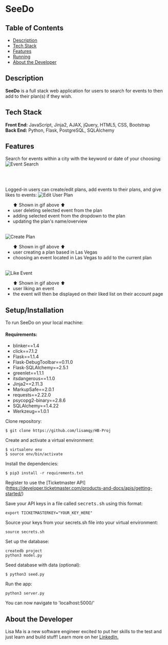 # SeeDo

## Table of Contents

*   [Description](#description)
*   [Tech Stack](#tech-stack)
*   [Features](#features)
*   [Running](#running)
*   [About the Developer](#developer)

## <a name="description"></a>Description
**SeeDo** is a full stack web application for users to search for events to then add to their plan(s) if they wish.

## <a name="tech-stack"></a>Tech Stack
__Front End:__ JavaScript, Jinja2, AJAX, jQuery, HTML5, CSS, Bootstrap<br/>
__Back End:__ Python, Flask, PostgreSQL, SQLAlchemy <br/>

## <a name="features"></a>Features

Search for events within a city with the keyword or date of your choosing:
    ![Event Search](/static/gif-demo/event-search.gif)

<br/><br/>

Logged-in users can create/edit plans, add events to their plans, and give likes to events:
    ![Edit User Plan](/static/gif-demo/edit-plan.gif)
    <ul>⬆️ Shown in gif above ⬆️
        <li> user deleting selected event from the plan </li>
        <li> adding selected event from the dropdown to the plan </li>
        <li> updating the plan's name/overview </li>
    </ul>
    <br/>
    ![Create Plan](/static/gif-demo/create-plan.gif)
    <ul>⬆️ Shown in gif above ⬆️
        <li> user creating a plan based in Las Vegas </li>
        <li> choosing an event located in Las Vegas to add to the current plan </li>
    </ul>
    <br/>
    ![Like Event](/static/gif-demo/liked-event.gif)
    <ul>⬆️ Shown in gif above ⬆️
        <li> user liking an event </li>
        <li> the event will then be displayed on their liked list on their account page </li>
    </ul>

## <a name="setup"></a>Setup/Installation

To run SeeDo on your local machine:

#### Requirements:
- blinker==1.4
- click==7.1.2
- Flask==1.1.4
- Flask-DebugToolbar==0.11.0
- Flask-SQLAlchemy==2.5.1
- greenlet==1.1.1
- itsdangerous==1.1.0
- Jinja2==2.11.3
- MarkupSafe==2.0.1
- requests==2.22.0
- psycopg2-binary==2.8.6
- SQLAlchemy==1.4.22
- Werkzeug==1.0.1

Clone repository:
```
$ git clone https://github.com/lisamqy/HB-Proj
```

Create and activate a virtual environment:
```
$ virtualenv env
$ source env/bin/activate
```

Install the dependencies:
```
$ pip3 install -r requirements.txt
```

Register to use the [Ticketmaster API] (https://developer.ticketmaster.com/products-and-docs/apis/getting-started/)

Save your API keys in a file called <kbd>secrets.sh</kbd> using this format:

```
export TICKETMASTERKEY="YOUR_KEY_HERE"
```

Source your keys from your secrets.sh file into your virtual environment:

```
source secrets.sh
```

Set up the database:

```
createdb project
python3 model.py
```

Seed database with data (optional):
```
$ python3 seed.py
```

Run the app:

```
python3 server.py
```

You can now navigate to 'localhost:5000/' 

## <a name="developer"></a>About the Developer

Lisa Ma is a new software engineer excited to put her skills to the test and just learn and build stuff!
Learn more on her <a href="https://www.linkedin.com/in/lisa-ma77/">LinkedIn.</a>